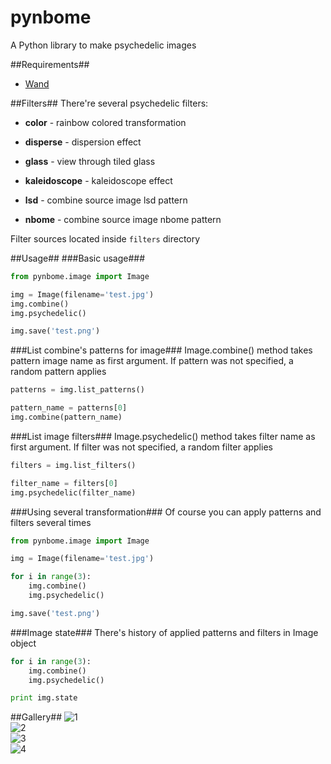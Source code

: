 pynbome
=============

A Python library to make psychedelic images

##Requirements##
* [Wand](http://wand-py.org/)

##Filters##
There're several psychedelic filters:

* **color** - rainbow colored transformation

* **disperse** - dispersion effect

* **glass** - view through tiled glass
* **kaleidoscope** - kaleidoscope effect

* **lsd** - combine source image lsd pattern

* **nbome** - combine source image nbome pattern

Filter sources located inside <code>filters</code> directory

##Usage##
###Basic usage###
```python
from pynbome.image import Image

img = Image(filename='test.jpg')
img.combine()
img.psychedelic()

img.save('test.png')
```

###List combine's patterns for image###
Image.combine() method takes pattern image name as first argument. If pattern was not specified, a random pattern applies

```python
patterns = img.list_patterns()

pattern_name = patterns[0]
img.combine(pattern_name)
```

###List image filters###
Image.psychedelic() method takes filter name as first argument. If filter was not specified, a random filter applies

```python
filters = img.list_filters()

filter_name = filters[0]
img.psychedelic(filter_name)
```

###Using several transformation###
Of course you can apply patterns and filters several times

```python
from pynbome.image import Image

img = Image(filename='test.jpg')

for i in range(3):
    img.combine()
    img.psychedelic()

img.save('test.png')
```

###Image state###
There's history of applied patterns and filters in Image object

```python
for i in range(3):
    img.combine()
    img.psychedelic()

print img.state
```

##Gallery##
![1](http://i.imgur.com/jdVT3kI.jpg)  
![2](http://i.imgur.com/fm3wTvV.jpg)  
![3](http://i.imgur.com/OPf42cu.jpg)  
![4](http://i.imgur.com/ifj27ev.jpg)

